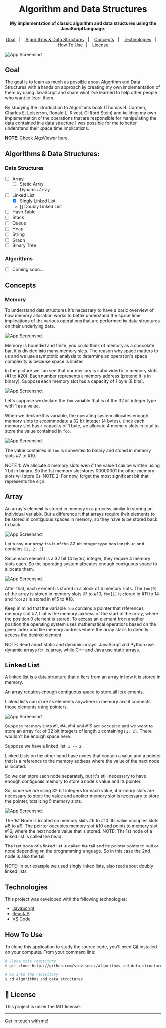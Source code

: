 <h1 align="center">
    <br>
    Algorithm and Data Structures
</h1>

<h4 align="center">

  My implementation of classic algorithm and data structures using the JavaScript language.

</h4>

<p align="center">
  <a href="#goal">Goal</a>&nbsp;&nbsp;&nbsp;|&nbsp;&nbsp;&nbsp;
  <a href="#algorithms--data-structures">Algorithms & Data Structures</a>&nbsp;&nbsp;&nbsp;|&nbsp;&nbsp;&nbsp;
  <a href="#concepts">Concepts</a>&nbsp;&nbsp;&nbsp;|&nbsp;&nbsp;&nbsp;
  <a href="#technologies">Technologies</a>&nbsp;&nbsp;&nbsp;|&nbsp;&nbsp;&nbsp;
  <a href="#how-to-use">How To Use</a>&nbsp;&nbsp;&nbsp;|&nbsp;&nbsp;&nbsp;
  <a href="#memo-license">License</a>
</p>

![App Screenshot](https://res.cloudinary.com/dmct8cfu9/image/upload/c_scale,w_500/v1595204765/memory_1.png)

## Goal

The goal is to learn as much as possible about Algorithm and Data Structures with a hands on approach by creating my own implementation of them by using JavaScript and share what I've learned to help other people who want to learn
them.

By studying the Introduction to Algorithms book (Thomas H. Cormen, Charles E. Leiserson, Ronald L. Rivest, Clifford Stein) and building my own implementation of the operations that are responsible for manipulating the data contained in a data structure I was possible for me to better understand their space time implications.

**NOTE**: Check AlgoViewer [here](https://github.com/stevescruz/algorithm_visualizer).

## Algorithms & Data Structures:
### Data Structures
- [ ] Array
  - [ ] Static Array
  - [ ] Dynamic Array
- [ ] Linked List
  - [x] Singly Linked List
  - [] Doubly Linked List
- [ ] Hash Table
- [ ] Stack
- [ ] Queue
- [ ] Heap
- [ ] String
- [ ] Graph
- [ ] Binary Tree

### Algorithms
- [ ] Coming soon...

## Concepts

### Memory

To understand data structures it's necessary to have a basic overview of how memory allocation works to better understand the space time implications of the various operations that are performed by data structures on their underlying data.

![App Screenshot](https://res.cloudinary.com/dmct8cfu9/image/upload/c_scale,w_308/v1595204765/memory_1.png)

Memory is bounded and finite, you could think of memory as a chocolate bar, it is divided into many memory slots. The reason why space matters to us and we use asymptotic analysis to determine an operation's space complexity is because space is limited.

In the picture we can see that our memory is subdivided into memory slots (#1 to #20). Each number represents a memory address (pretend it is in binary). Suppose each memory slot has a capacity of 1 byte (8 bits).

![App Screenshot](https://res.cloudinary.com/dmct8cfu9/image/upload/c_scale,w_312/v1595216292/memory_2.png)

Let's suppose we declare the `foo` variable that is of the 32 bit integer type with 1 as a value.

When we declare this variable, the operating system allocates enough memory slots to accommodate a 32 bit integer (4 bytes), since each memory slot has a capacity of 1 byte, we allocate 4 memory slots in total to store the value contained in `foo`.

![App Screenshot](https://res.cloudinary.com/dmct8cfu9/image/upload/c_scale,w_308/v1595217879/memory_3.png)

The value contained in `foo` is converted to binary and stored in memory slots #7 to #10. 

NOTE 1: We allocate 4 memory slots even if the value 1 can be written using 1 bit in binary. So the 1st memory slot stores 00000001 the other memory slots will store 0s.
NOTE 2: For now, forget the most significant bit that represents the sign.

## Array

An array's element is stored in memory in a process similar to storing an individual variable. But a difference it that arrays require their elements to be stored in contiguous spaces in memory, so they have to be stored back to back.

![App Screenshot](https://res.cloudinary.com/dmct8cfu9/image/upload/c_scale,w_308/v1595204800/array_1.png)

Let's say our array `foo` is of the 32 bit integer type has length `32` and contains `[1, 2, 3]`.

Since each element is a 32 bit (4 bytes) integer, they require 4 memory slots each. So the operating system allocates enough contiguous space to allocate them.

![App Screenshot](https://res.cloudinary.com/dmct8cfu9/image/upload/c_scale,w_308/v1595219281/array_2.png)

After that, each element is stored in a block of 4 memory slots. The `foo[0]` of the array is stored in memory slots #7 to #10, `foo[1]` is stored in #11 to 14 and `foo[2]` is stored in #15 to #18.

Keep in mind that the variable `foo` contains a pointer that references memory slot #7, that is the memory address of the start of the array, where the position 0 element is stored. To access an element from another position the operating system uses mathematical operations based on the given index and the memory address where the array starts to directly access the desired element.

NOTE: Read about static and dynamic arrays. JavaScript and Python use dynamic arrays for its array, while C++ and Java use static arrays.

## Linked List

A linked list is a data structure that differs from an array in how it is stored in memory.

An array requires enough contiguous space to store all its elements.

Linked lists can store its elements anywhere in memory and it connects those elements using pointers.

![App Screenshot](https://res.cloudinary.com/dmct8cfu9/image/upload/c_scale,w_308/v1595219300/pointer_1.png)

Suppose memory slots #1, #4, #14 and #15 are occupied and we want to store an array `foo` of 32 bit integers of length `2` containing `[1, 2]`. There wouldn't be enough space here.

Suppose we have a linked list: `1 -> 2`.

Linked Lists on the other hand have nodes that contain a value and a pointer that is a reference to the memory address where the value of the next node is located.

So we can store each node separately, but it's still necessary to have enough contiguous memory to store a node's value and its pointer. 

So, since we are using 32 bit integers for each value, 4 memory slots are necessary to store the value and another memory slot is necessary to store the pointer, totalizing 5 memory slots.

![App Screenshot](https://res.cloudinary.com/dmct8cfu9/image/upload/c_scale,w_308/v1595219300/pointer_2.png)

The 1st Node is located on memory slots #6 to #10. Its value occupies slots #6 to #9. The pointer occupies memory slot #10 and points to memory slot #16, where the next node's value that is stored.
NOTE: The 1st node of a linked list is called the head.

The last node of a linked list is called the tail and its pointer points to null or none depending on the programming language. So in this case the 2nd node is also the tail.

NOTE: In our example we used singly linked lists, also read about doubly linked lists

## Technologies

This project was developed with the following technologies:

-  [JavaScript](https://www.typescriptlang.org/)
-  [ReactJS](https://reactjs.org/)
-  [VS Code][vc]

## How To Use

To clone this application to study the source code, you'll need [Git](https://git-scm.com) installed on your computer. From your command line:

```bash
# Clone this repository
$ git clone https://github.com/stevescruz/algorithms_and_data_structures.git

# Go into the repository
$ cd algorithms_and_data_structures
```

## :memo: License
This project is under the MIT license.

---

[Get in touch with me!](https://www.linkedin.com/in/stevescruz/)

[yarn]: https://yarnpkg.com/
[vc]: https://code.visualstudio.com/

